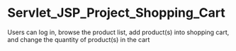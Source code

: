# Servlet_JSP_Project_Shopping_Cart
Users can log in, browse the product list,  add product(s) into shopping cart, and change the quantity of product(s) in the cart
